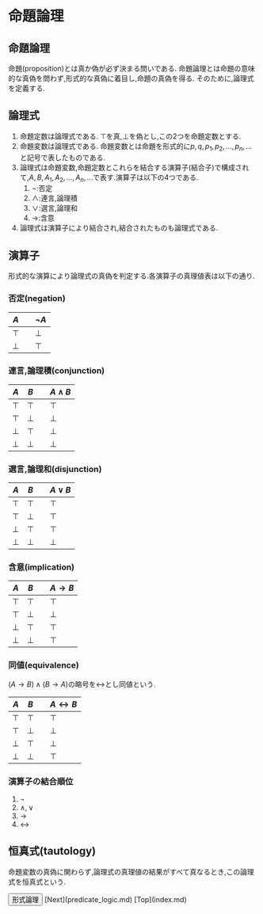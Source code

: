 <script type="text/x-mathjax-config">MathJax.Hub.Config({tex2jax:{inlineMath:[['\$','\$'],['\\(','\\)']],processEscapes:true},CommonHTML: {matchFontHeight:false}});</script>
<script type="text/javascript" async src="https://cdnjs.cloudflare.com/ajax/libs/mathjax/2.7.1/MathJax.js?config=TeX-MML-AM_CHTML"></script>

# 命題論理
##  命題論理
命題(proposition)とは真か偽が必ず決まる問いである.
命題論理とは命題の意味的な真偽を問わず,形式的な真偽に着目し,命題の真偽を得る.
そのために,論理式を定義する.

## 論理式
1. 命題定数は論理式である. $\top$を真,$\bot$を偽とし,この2つを命題定数とする.
1. 命題変数は論理式である. 命題変数とは命題を形式的に$p,q,p_1,p_2,\dots,p_n,\dots$と記号で表したものである.
1. 論理式は命題変数,命題定数とこれらを結合する演算子(結合子)で構成されて,$A,B,A_1,A_2,\dots,A_n,\dots$で表す.演算子は以下の4つである.
   1. $\lnot$:否定
   1. $\land$:連言,論理積
   1. $\lor$:選言,論理和
   1. $\to$:含意
1. 論理式は演算子により結合され,結合されたものも論理式である.

## 演算子
形式的な演算により論理式の真偽を判定する.各演算子の真理値表は以下の通り.

### 否定(negation)

|$A$||$\lnot A$|
|----|----|----|
|$\top$||$\bot$|
|$\bot$||$\top$|

### 連言,論理積(conjunction)

|$A$|$B$||$A \land B$|
|---|---|---|---|
|$\top$|$\top$||$\top$|
|$\top$|$\bot$||$\bot$|
|$\bot$|$\top$||$\bot$|
|$\bot$|$\bot$||$\bot$|

### 選言,論理和(disjunction)

|$A$|$B$||$A \lor B$|
|---|---|---|---|
|$\top$|$\top$||$\top$|
|$\top$|$\bot$||$\top$|
|$\bot$|$\top$||$\top$|
|$\bot$|$\bot$||$\bot$|

### 含意(implication)

|$A$|$B$||$A \to B$|
|---|---|---|---|
|$\top$|$\top$||$\top$|
|$\top$|$\bot$||$\bot$|
|$\bot$|$\top$||$\top$|
|$\bot$|$\bot$||$\top$|

### 同値(equivalence)

$(A \to B) \land (B \to A)$の略号を$\leftrightarrow$とし同値という.

|$A$|$B$||$A \leftrightarrow B$|
|---|---|---|---|
|$\top$|$\top$||$\top$|
|$\top$|$\bot$||$\bot$|
|$\bot$|$\top$||$\bot$|
|$\bot$|$\bot$||$\top$|

### 演算子の結合順位

1. $\lnot$
1. $\land,\lor$
1. $\to$
1. $\leftrightarrow$

## 恒真式(tautology)
命題変数の真偽に関わらず,論理式の真理値の結果がすべて真なるとき,この論理式を恒真式という.

<input type="button" onclick="location.href='https://seisyuu-hantatsushi.github.io/axiomatic_set_theory/#%E5%BD%A2%E5%BC%8F%E8%AB%96%E7%90%86'" value="形式論理">
[Next](predicate_logic.md)
[Top](index.md)
